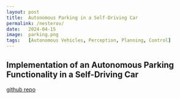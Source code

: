 ```yaml
---
layout: post
title:  Autonomous Parking in a Self-Driving Car
permalink: /nesterov/
date:   2024-04-15
image:  parking.png
tags:   [Autonomous Vehicles, Perception, Planning, Control]
---
```

## Implementation of an Autonomous Parking Functionality in a Self-Driving Car

[github repo](https://github.com/ashwath-karthikeyan/GEMstack.git)